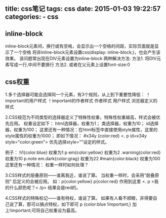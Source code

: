 title: css笔记
tags: css
date: 2015-01-03 19:22:57
categories:
    - css
---


## inline-block
inline-block元素间，换行或有空格，会显示出一个空格的间距，实际页面就是显示了一个空格
将非inline-block元素设置css(display: inline-block;)，也会产生该效果。
该问题常出现在DIV元素设置为inline-block
两种解决方法:
方法1. 将DIV元素写成一行,中间不要换行
方法2. 或者在父元素上设置font-size:0

## css权重
1.多个选择器可能会选择同一个元素，有3个规则，从上到下重要性降低： 
      ！important的用户样式 
      ！important的作者样式 
      作者样式 
      用户样式 
      浏览器定义的样式 

2.CSS规范为不同类型的选择器定义了特殊性权重，特殊性权重越高，样式会被优先应用。 
权重设定如下： 
html选择器，权重为1； 
类选择器，权重为10； 
id选择器，权重为100； 
这里还有一种情况：在html标签中直接使用style属性，这里的style属性的权重为1000； 
即如下情况： 
#x34y {color:red} 
<.  p id=x34y style="color:green">  优先选择style=""设定的样式。 

例子： 
h1{color:blue}  权重为1 
p  em{color:yellow}  权重为2 
.warning{color:red}  权重为10 
p.note em.dark{color:grag}  权重为22 
#main{color:black}  权重为100     这里还有一种情况： 
权重一样时如何处理？ 

3.CSS样式的层叠原则——谁离我近，谁说了算。 
当权重一样时，会采用“层叠原则” 后定义的会被应用。 
如：p{color:yellow} 
        p{color:red} 
作用到这里   <. p >我的什么颜色呢？< /p> 
结果会是red的。 

4.CSS样式的特殊标记——谁有特权，谁说了算。 
如果有人看不顺眼，非得要自己说了算，那可以搞点特权，如下即可 
p {color:blue !important;} 
加上!important;可将自己权重设为最高。